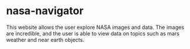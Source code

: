 
# nasa-navigator



This website allows the user explore NASA images and data. The images are incredible, and the user is able to view data on topics such as mars weather and near earth objects.

